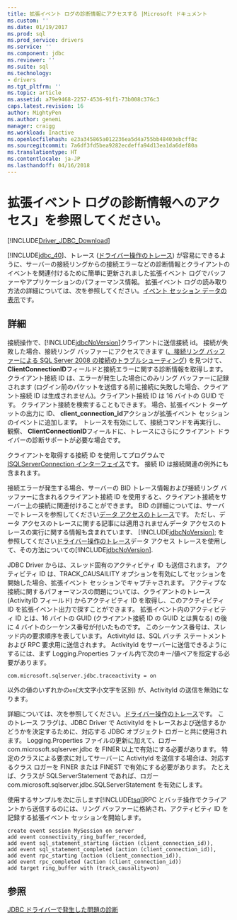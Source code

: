 ```yaml
---
title: 拡張イベント ログの診断情報にアクセスする |Microsoft ドキュメント
ms.custom: ''
ms.date: 01/19/2017
ms.prod: sql
ms.prod_service: drivers
ms.service: ''
ms.component: jdbc
ms.reviewer: ''
ms.suite: sql
ms.technology:
- drivers
ms.tgt_pltfrm: ''
ms.topic: article
ms.assetid: a79e9468-2257-4536-91f1-73b008c376c3
caps.latest.revision: 16
author: MightyPen
ms.author: genemi
manager: craigg
ms.workload: Inactive
ms.openlocfilehash: e23a345865a012236ea5d4a755bb48403ebcff8c
ms.sourcegitcommit: 7a6df3fd5bea9282ecdeffa94d13ea1da6def80a
ms.translationtype: HT
ms.contentlocale: ja-JP
ms.lasthandoff: 04/16/2018
---
```

# <a name="accessing-diagnostic-information-in-the-extended-events-log"></a>拡張イベント ログの診断情報へのアクセス」を参照してください。
[!INCLUDE[Driver_JDBC_Download](../../includes/driver_jdbc_download.md)]

  [!INCLUDE[jdbc_40](../../includes/jdbc_40_md.md)]、トレース ([ドライバー操作のトレース](../../connect/jdbc/tracing-driver-operation.md)) が容易にできるように、サーバーの接続リングからの接続エラーなどの診断情報とクライアントのイベントを関連付けるために簡単に更新されました拡張イベント ログでバッファーやアプリケーションのパフォーマンス情報。 拡張イベント ログの読み取り方法の詳細については、次を参照してください。[イベント セッション データの表示](http://msdn.microsoft.com/library/hh710068(SQL.110).aspx)です。  
  
## <a name="details"></a>詳細  
 接続操作で、[!INCLUDE[jdbcNoVersion](../../includes/jdbcnoversion_md.md)]クライアントに送信接続 id。 接続が失敗した場合、接続リング バッファーにアクセスできます ([、接続リング バッファーによる SQL Server 2008 の接続のトラブルシューティング](http://go.microsoft.com/fwlink/?LinkId=207752)) を見つけて、 **ClientConnectionID**フィールドと接続エラーに関する診断情報を取得します。 クライアント接続 ID は、エラーが発生した場合にのみリング バッファーに記録されます  (ログイン前のパケットを送信する前に接続に失敗した場合、クライアント接続 ID は生成されません)。クライアント接続 ID は 16 バイトの GUID です。 クライアント接続を検索することもできます。 場合、拡張イベント ターゲットの出力に ID、 **client_connection_id**アクションが拡張イベント セッションのイベントに追加します。 トレースを有効にして、接続コマンドを再実行し、観察、 **ClientConnectionID**フィールドに、トレースにさらにクライアント ドライバーの診断サポートが必要な場合です。  
  
 クライアントを取得する接続 ID を使用してプログラムで[ISQLServerConnection インターフェイス](../../connect/jdbc/reference/isqlserverconnection-interface.md)です。 接続 ID は接続関連の例外にも含まれます。  
  
 接続エラーが発生する場合、サーバーの BID トレース情報および接続リング バッファーに含まれるクライアント接続 ID を使用すると、クライアント接続をサーバー上の接続に関連付けることができます。 BID の詳細については、サーバーでトレースを参照してください[データ アクセスのトレース](http://go.microsoft.com/fwlink/?LinkId=125805)です。 ただし、データ アクセスのトレースに関する記事には適用されませんデータ アクセスのトレースの実行に関する情報も含まれています、 [!INCLUDE[jdbcNoVersion](../../includes/jdbcnoversion_md.md)]; を参照してください[ドライバー操作のトレース](../../connect/jdbc/tracing-driver-operation.md)データ アクセス トレースを使用して、その方法についての[!INCLUDE[jdbcNoVersion](../../includes/jdbcnoversion_md.md)].  
  
 JDBC Driver からは、スレッド固有のアクティビティ ID も送信されます。 アクティビティ ID は、TRACK_CAUSAILITY オプションを有効にしてセッションを開始した場合、拡張イベント セッションでキャプチャされます。 アクティブな接続に関するパフォーマンスの問題については、クライアントのトレース (ActivityID フィールド) からアクティビティ ID を取得し、このアクティビティ ID を拡張イベント出力で探すことができます。 拡張イベント内のアクティビティ ID とは、16 バイトの GUID (クライアント接続 ID の GUID とは異なる) の後に 4 バイトのシーケンス番号が付いたものです。 このシーケンス番号は、スレッド内の要求順序を表しています。 ActivityId は、SQL バッチ ステートメントおよび RPC 要求用に送信されます。 ActivityId をサーバーに送信できるようにするには、まず Logging.Properties ファイル内で次のキー/値ペアを指定する必要があります。  
  
```  
com.microsoft.sqlserver.jdbc.traceactivity = on  
```  
  
 以外の値のいずれかの`on`(大文字小文字を区別) が、ActivityId の送信を無効になります。  
  
 詳細については、次を参照してください。[ドライバー操作のトレース](../../connect/jdbc/tracing-driver-operation.md)です。 このトレース フラグは、JDBC Driver で ActivityId をトレースおよび送信するかどうかを決定するために、対応する JDBC オブジェクト ロガーと共に使用されます。 Logging.Properties ファイルの更新に加えて、ロガー com.microsoft.sqlserver.jdbc を FINER 以上で有効にする必要があります。 特定のクラスによる要求に対してサーバーに ActivityId を送信する場合は、対応するクラス ロガーを FINER または FINEST で有効にする必要があります。 たとえば、クラスが SQLServerStatement であれば、ロガー com.microsoft.sqlserver.jdbc.SQLServerStatement を有効にします。  
  
 使用するサンプルを次に示します[!INCLUDE[tsql](../../includes/tsql_md.md)]RPC とバッチ操作でクライアントから送信するのには、リング バッファーに格納され、アクティビティ ID を記録する拡張イベント セッションを開始します。  
  
```  
create event session MySession on server  
add event connectivity_ring_buffer_recorded,  
add event sql_statement_starting (action (client_connection_id)),  
add event sql_statement_completed (action (client_connection_id)),  
add event rpc_starting (action (client_connection_id)),  
add event rpc_completed (action (client_connection_id))  
add target ring_buffer with (track_causality=on)  
```  
  
## <a name="see-also"></a>参照  
 [JDBC ドライバーで発生した問題の診断](../../connect/jdbc/diagnosing-problems-with-the-jdbc-driver.md)  
  
  
